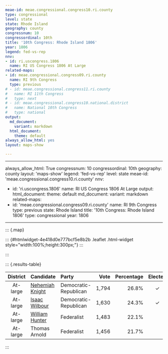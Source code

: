 ```yaml
---
meae-id: meae.congressional.congress10.ri.county
type: congressional
level: state
state: Rhode Island
geography: county
congressnum: 10
congressordinal: 10th
title: '10th Congress: Rhode Island 1806'
year: 1806
legend: fed-vs-rep
nnv:
- id: ri.uscongress.1806
  name: RI US Congress 1806 At Large
related-maps:
- id: meae.congressional.congress09.ri.county
  name: RI 9th Congress
  type: previous
# - id: meae.congressional.congress11.ri.county
#   name: RI 11th Congress
#   type: next
# - id: meae.congressional.congress10.national.district
#   name: National 10th Congress
#   type: national
output:
  md_document:
    variant: markdown
  html_document:
    theme: default
always_allow_html: yes
layout: maps-show

---
```


---
always_allow_html: True
congressnum: 10
congressordinal: 10th
geography: county
layout: 'maps-show'
legend: 'fed-vs-rep'
level: state
meae-id: 'meae.congressional.congress10.ri.county'
nnv:
- id: 'ri.uscongress.1806'
  name: RI US Congress 1806 At Large
output:
  html_document:
    theme: default
  md_document:
    variant: markdown
related-maps:
- id: 'meae.congressional.congress09.ri.county'
  name: RI 9th Congress
  type: previous
state: Rhode Island
title: '10th Congress: Rhode Island 1806'
type: congressional
year: 1806
---

::: {.map}
<!--html_preserve-->
::: {#htmlwidget-4e418d0e777bcf5e8b2b .leaflet .html-widget style="width:100%;height:300px;"}
:::

<script type="application/json" data-for="htmlwidget-4e418d0e777bcf5e8b2b">{"x":{"options":{"minZoom":7,"maxZoom":12,"crs":{"crsClass":"L.Proj.CRS","code":"ESRI:32130","proj4def":"+proj=tmerc +lat_0=41.08333333333334 +lon_0=-71.5 +k=0.99999375 +x_0=100000 +y_0=0 +ellps=GRS80 +datum=NAD83 +units=m +no_defs","projectedBounds":null,"options":{"resolutions":[25251.1682940423,16834.1121960282,11222.7414640188,7481.82764267921,4987.88509511948,3325.25673007965,2216.8378200531,1477.8918800354,985.261253356934,656.840835571289,437.893890380859]}},"zoomControl":false,"dragging":true},"calls":[{"method":"setMaxBounds","args":[40.9010756958927,-72.2863156008267,42.2688078727906,-70.7095373668726]},{"method":"addPolygons","args":[[[[{"lng":[-71.283894427992,-71.2257924062386,-71.2430914112001,-71.242878412104,-71.2634934195456,-71.2366924074627,-71.2642464152153,-71.2854944242626,-71.3011944277053,-71.29083842824,-71.3020954309755,-71.3135874356883,-71.3387084440109,-71.3514934497148,-71.3223534411996,-71.3203924406268,-71.3195164403682,-71.3177964398929,-71.2861944288009,-71.283894427992],"lat":[41.7618098257373,41.7117108176894,41.6982038145317,41.716499818115,41.7291138199633,41.6674108086987,41.6431138031196,41.682110810116,41.6500108033647,41.7237878181035,41.7058108142527,41.7234068173468,41.724822816869,41.7529278219729,41.7725718266829,41.7738988270008,41.7744398271328,41.7761098275102,41.7628098258635,41.7618098257373]}]],[[{"lng":[-71.3740984549461,-71.3628884502012,-71.3730034524704,-71.3899994580159,-71.3830014571873,-71.3955414604386,-71.4168994683801,-71.4023004627586,-71.4515014795395,-71.4407024746485,-71.4550024780346,-71.4404014742815,-71.4088094636986,-71.4417354734866,-71.4797044851308,-71.4842214851964,-71.7893565848474,-71.7878725867038,-71.7876505868524,-71.7896785919314,-71.4544614824188,-71.4410024793788,-71.3898754629282,-71.3907114621973,-71.3753974571168,-71.393299462386,-71.3556264491734,-71.3740984549461],"lat":[41.7121098133208,41.6922038097676,41.672583805627,41.6720098050034,41.6994108105713,41.6832968070437,41.7007098098039,41.6852098072141,41.6971118080564,41.6720098034755,41.6477097982907,41.6670098025068,41.6628978026547,41.6440287979708,41.6290057938847,41.6026157885811,41.5969187781823,41.6399217866381,41.6439817874385,41.7247428031445,41.7325598148909,41.7581098202847,41.764304823037,41.7456108193634,41.7446168196308,41.7333098168838,41.7175208149338,41.7121098133208]}]],[[{"lng":[-71.5550064878597,-71.5657524896612,-71.5465374818019,-71.6089815020221,-71.5919724989519,-71.5723074916224,-71.5745054934563,-71.5883394977522,-71.5773914960016,-71.56863649277,-71.5550064878597],"lat":[41.2168307105265,41.1843817037849,41.15421969839,41.1510756958927,41.198211705733,41.1809747029138,41.2021717070414,41.1979607057927,41.2325617129634,41.2255197118347,41.2168307105265]}],[{"lng":[-71.326204427306,-71.3278994276061,-71.327627428056,-71.326204427306],"lat":[41.4878497708093,41.4830167698087,41.4932167718215,41.4878497708093]}],[{"lng":[-71.3611414407625,-71.3547524362349,-71.3753834426902,-71.3856674468041,-71.3820514445222,-71.3998434493518,-71.3723354469885,-71.3611414407625],"lat":[41.5257917772173,41.4798317683799,41.4741097666377,41.4881787690948,41.4674567651301,41.4486197608929,41.5739297863268,41.5257917772173]}],[{"lng":[-71.2808454209347,-71.2722504175146,-71.2855364218763,-71.2808454209347],"lat":[41.648250803629,41.6369598016752,41.6370088012875,41.648250803629]}],[{"lng":[-71.2278423972096,-71.2473924016415,-71.2392913982136,-71.286269414309,-71.3078944193905,-71.3563034351624,-71.3614614376581,-71.3381504308752,-71.3366954297584,-71.3164064235518,-71.3256404279547,-71.3256864279557,-71.3296994298347,-71.3291904296482,-71.3308474304387,-71.3118924244222,-71.2722784168233,-71.2206384015337,-71.2178044000218,-71.2180313991131,-71.240801406223,-71.2278423972096],"lat":[41.5284497817184,41.4909117737607,41.4762137711118,41.4895217723296,41.4515117642101,41.4499257624528,41.4651837652994,41.4813267691701,41.4692117668317,41.4775477690767,41.5036177739244,41.5033497738704,41.5140137758453,41.5136397757872,41.5183187766565,41.5220147779488,41.6237637990896,41.6549778067442,41.6439998046791,41.6254348010357,41.6186107990199,41.5284497817184]}],[{"lng":[-71.3574114467167,-71.3605094471683,-71.3670714498806,-71.3574114467167],"lat":[41.6606438037597,41.6500688015973,41.6605448034501,41.6606438037597]}],[{"lng":[-71.304201427047,-71.326029432068,-71.3370554363821,-71.3255804343962,-71.3528854441078,-71.3485584440732,-71.3373184399472,-71.3433044409924,-71.304201427047],"lat":[41.6190867972189,41.5788437886781,41.5919937909261,41.6254117978177,41.6395837997738,41.6655318049818,41.657322803713,41.640097800162,41.6190867972189]}],[{"lng":[-71.1316183690947,-71.1205713604107,-71.195829382825,-71.1902133825419,-71.221298396794,-71.2104313930951,-71.2152543961295,-71.2016893920811,-71.2155593983189,-71.1956913944119,-71.2243274056631,-71.1095373668726,-71.1316183690947],"lat":[41.5939267974273,41.4974577788092,41.4543777681065,41.4840857741172,41.5612667883559,41.5587097881774,41.5862357934344,41.5938427953299,41.6257558011724,41.6751108114285,41.7099368173864,41.6892978167667,41.5939267974273]}]],[[{"lng":[-71.384275464202,-71.3878954651077,-71.388866465445,-71.3949994671055,-71.3841574625867,-71.38009646106,-71.3808294611999,-71.3898754629282,-71.4410024793788,-71.4544614824188,-71.7896785919314,-71.7992436107159,-71.5287105221759,-71.4980065121985,-71.3814024739259,-71.3813014720518,-71.3814004673938,-71.3817004672,-71.3842874669231,-71.3688294600194,-71.384275464202],"lat":[41.8220848344717,41.816831833339,41.8171718333759,41.8106098319121,41.7928398287752,41.7892548281986,41.7873848278119,41.764304823037,41.7581098202847,41.7325598148909,41.7247428031445,42.0080748579099,42.0150068675718,42.0172068689351,42.0188078727906,41.9850078662386,41.8986088494538,41.8932088483946,41.8723808442646,41.8386138381578,41.8220848344717]}]],[[{"lng":[-71.8599175929643,-71.8286135839101,-71.8421995920279,-71.7975845777729,-71.793255581165,-71.7893565848474,-71.4842214851964,-71.4797044851308,-71.4417354734866,-71.4077064627437,-71.4022254595549,-71.4200004651324,-71.4021024589441,-71.4165004631031,-71.4041004589201,-71.4078004592529,-71.438878468963,-71.4490564732681,-71.457947475509,-71.4448464706816,-71.4576024743109,-71.438498468514,-71.4144424584377,-71.4178644566671,-71.4558614668623,-71.4527344645859,-71.4804484710845,-71.5553834962629,-71.8863156008267,-71.8599175929643],"lat":[41.3204477217383,41.3422087269809,41.410480739998,41.4165677425585,41.5055627601654,41.5969187781823,41.6026157885811,41.6290057938847,41.6440287979708,41.6518238005214,41.6258097955946,41.6211097941392,41.6151297935066,41.6046097910128,41.6024097909549,41.5859097876103,41.5769757849241,41.5951107881715,41.5825197854365,41.572529783873,41.5622097814654,41.5708987837442,41.5297357763928,41.4752997655984,41.4329537561309,41.409309751572,41.3607577411772,41.3733487414036,41.3063617181556,41.3204477217383]}]]],null,null,{"lineCap":null,"lineJoin":null,"clickable":true,"pointerEvents":null,"className":"","stroke":true,"color":"#bbb","weight":2,"opacity":1,"fill":true,"fillColor":["#756BB1","#74C476","#74C476","#9E9AC8","#9E9AC8"],"fillOpacity":1,"dashArray":"5, 5","smoothFactor":1,"noClip":false},["<b>Bristol County<\/b><br/>\nFederalists: 36.6% (155 votes)<br/>\nDemocratic-Republicans: 63.4% (268 votes)<br/>","<b>Kent County<\/b><br/>\nFederalists: 57.2% (461 votes)<br/>\nDemocratic-Republicans: 42.8% (345 votes)<br/>","<b>Newport County<\/b><br/>\nFederalists: 49.3% (646 votes)<br/>\nDemocratic-Republicans: 48.9% (641 votes)<br/>\nDissenting Republicans: 1.8% (23 votes)<br/>","<b>Providence County<\/b><br/>\nFederalists: 47.2% (1,205 votes)<br/>\nDemocratic-Republicans: 52.4% (1,339 votes)<br/>\nDissenting Republicans: 0.4% (9 votes)<br/>","<b>Washington County<\/b><br/>\nFederalists: 27.1% (267 votes)<br/>\nDemocratic-Republicans: 49.2% (485 votes)<br/>\nDissenting Republicans: 23.7% (234 votes)<br/>"],null,["Bristol County","Kent County","Newport County","Providence County","Washington County"],{"clickable":false,"noHide":false,"direction":"auto","opacity":1,"offset":[12,-15],"textsize":"10px","textOnly":false,"style":null,"zoomAnimation":true,"className":""},null]},{"method":"addPolygons","args":[[[[{"lng":[-71.5687669993593,-71.5617900201546,-71.5550060045697,-71.5540670162251,-71.55745900695,-71.5624539958614,-71.5652689925231,-71.5657519791704,-71.5645109759237,-71.5609689985906,-71.5545230051451,-71.5502260165089,-71.5452640264569,-71.5437809826503,-71.5470510023172,-71.5505299951742,-71.5589420298561,-71.5667159563553,-71.5694390163538,-71.5786359887777,-71.5819340068835,-71.5925810064438,-71.59999302073,-71.6089810035352,-71.6126449795869,-71.6131330404683,-71.6113199938612,-71.6109910111567,-71.6080600046234,-71.6053729760359,-71.5994120368393,-71.5930579780727,-71.5921539903514,-71.5822860327731,-71.5802279768601,-71.5773240034742,-71.5765090032561,-71.577358984134,-71.5687669993593],"lat":[41.2256020256624,41.2248700447076,41.2168220329058,41.2129570169362,41.2045419833684,41.1988249918407,41.1916219896504,41.184372986249,41.1807370026296,41.1761860043574,41.1730080218347,41.1667870120047,41.1657350114252,41.1618700203933,41.1536839860556,41.1516720156806,41.151078000484,41.1486990192454,41.1494540169318,41.1477829909606,41.1484689843967,41.146271006856,41.1469319981038,41.1510669790337,41.1552049854342,41.1602810028445,41.1630949971404,41.1679200099329,41.1738659835502,41.1824199761056,41.1847770136799,41.1905189886789,41.1979269710712,41.2024130142204,41.2048370042182,41.2135950042032,41.2222849832252,41.2292819934125,41.2256020256624]}],[{"lng":[-71.8951139790022,-71.8944139507251,-71.8929139917322,-71.8905140139261,-71.8951139790022],"lat":[41.3288989871218,41.3306989899286,41.330098993499,41.3291989852555,41.3288989871218]}],[{"lng":[-71.3474969926019,-71.3445960147936,-71.3312960130461,-71.3203959942383,-71.3209949806605,-71.3205950269446,-71.3123950066473,-71.3027939906027,-71.300193971137,-71.2950939761149,-71.2909939587666,-71.2881939896603,-71.2890940094611,-71.2924939999039,-71.2933939969896,-71.2967940174277,-71.2993940106506,-71.298494011217,-71.3020940549786,-71.3048939948962,-71.3078949981592,-71.3057939964017,-71.3055940175079,-71.3135950060072,-71.3196950091909,-71.3386959819871,-71.341295985686,-71.3418960401987,-71.3461959904896,-71.3478777308982,-71.3526970154425,-71.3509970065197,-71.3514970212896,-71.3474969926019],"lat":[41.7556010056034,41.7575009992585,41.7665010033825,41.7739009795617,41.7588010353044,41.7523009891933,41.7433010126656,41.7406009974663,41.7409010047811,41.7324009690357,41.7317009889361,41.7280009960841,41.7241010263213,41.7219010125103,41.7156009946333,41.7182009937056,41.7171009998348,41.7097009822864,41.7058009835019,41.7074009729584,41.7129009968356,41.715100989194,41.7188010079774,41.7234010122072,41.7247009837181,41.7248009876392,41.7305009958417,41.7357009912236,41.7384009991236,41.7423276691169,41.7456010041945,41.750701009289,41.7530010025151,41.7556010056034]}],[{"lng":[-71.8296224136589,-71.831113031632,-71.835712970216,-71.8380130034355,-71.8375150098538,-71.8317129850394,-71.8324990120637,-71.8310429610235,-71.8336184644816,-71.8330189641127,-71.8352659643761,-71.838263974989,-71.8422529786751,-71.8412219699336,-71.8433510439782,-71.8421990007722,-71.8392849563637,-71.8338779918255,-71.8248279846346,-71.8201209995063,-71.8121939741996,-71.8070609809681,-71.7976830019315,-71.7961130129525,-71.7934140264097,-71.7912550009613,-71.7881429599381,-71.78787193039,-71.786993950278,-71.7881759534159,-71.7889970215153,-71.7897679714089,-71.7905509975263,-71.7910619787789,-71.7927669760931,-71.7946799777588,-71.7958640040269,-71.7978829950302,-71.7983029821606,-71.7992419813454,-71.7902179830145,-71.7660100255139,-71.7409529788145,-71.7109680383104,-71.6821114998009,-71.6809829987755,-71.6233209993372,-71.5946119821247,-71.5907809877184,-71.5769080366266,-71.5531130173348,-71.5428069932979,-71.5408880001879,-71.5188059945715,-71.5169059772469,-71.5143059585159,-71.510405988925,-71.5020050061057,-71.4995050106702,-71.4980049807556,-71.4891049859753,-71.4468030328043,-71.3927019950188,-71.3814010019454,-71.3815009855058,-71.3815009670554,-71.3813010186678,-71.3814999798286,-71.3816999940354,-71.3814999925414,-71.3814999775649,-71.3822999907334,-71.3804999916227,-71.3808000026647,-71.3835000035685,-71.3842999868446,-71.3802989882897,-71.3790989793447,-71.3803990003124,-71.3788989886121,-71.3790989744384,-71.3767989874055,-71.3789990091968,-71.3775990450901,-71.3794990069777,-71.3771990203686,-71.3803739828148,-71.3870989978354,-71.388398986575,-71.3878989773894,-71.395200002982,-71.3991999729753,-71.4021999915501,-71.3960990061806,-71.3925989967939,-71.3800990032422,-71.3803990082727,-71.3846989894968,-71.3903989951672,-71.3913990152698,-71.3900990215262,-71.3875989962222,-71.3884990278098,-71.3853989879038,-71.3844989903387,-71.3855990008491,-71.3848980161717,-71.3815979721989,-71.3827005386602,-71.3753979884871,-71.3806980294057,-71.3883990101184,-71.3850980323929,-71.3803980180075,-71.3773979928739,-71.3691980045233,-71.3644970023573,-71.3556970128371,-71.364496978511,-71.3661944485912,-71.3639969917398,-71.3657970073468,-71.3628970078381,-71.3641969921543,-71.3691979995198,-71.3725980162666,-71.3729980117958,-71.3780979905598,-71.3823980090795,-71.3863979935747,-71.3899990158528,-71.3902989898205,-71.3884990532426,-71.3897989935409,-71.3873781498801,-71.391174501227,-71.3911989841054,-71.3940990148482,-71.3928990222482,-71.3955014421184,-71.4010990201478,-71.4047990284175,-71.4080989812739,-71.4063990127565,-71.4171999966922,-71.4241000056263,-71.4420010203717,-71.4411009739671,-71.4450010360761,-71.4465010156044,-71.4511020066405,-71.4516020271397,-71.4463009993314,-71.4497019502472,-71.4468009783208,-71.4440009803963,-71.4463009696935,-71.4441010193728,-71.4505009771728,-71.4490009850863,-71.4425009926454,-71.4407010014923,-71.4404010137053,-71.435101004271,-71.4298009974416,-71.4256999908174,-71.4173999865743,-71.4087990069609,-71.4106000250206,-71.4092989805531,-71.4242999706309,-71.4227330130658,-71.4158509803124,-71.4073820050838,-71.4082210202086,-71.407931002176,-71.4061759781439,-71.4025600108537,-71.4071069986313,-71.4058989932968,-71.4106990416853,-71.4131000002654,-71.4165000005257,-71.4146000053004,-71.4040989861021,-71.4039789905224,-71.4117989944051,-71.4223360239552,-71.4320409728098,-71.4377284619244,-71.4402962540542,-71.4469960192974,-71.4460489918442,-71.4422809852233,-71.4402819993679,-71.4432110174363,-71.4415939630041,-71.4371230201506,-71.4353830266667,-71.4299960172741,-71.4275000111355,-71.4298589985385,-71.4257596903064,-71.4231450136842,-71.4178499879905,-71.4179879992486,-71.4144469909836,-71.4159119932618,-71.4138209653147,-71.4171329685078,-71.4212989917457,-71.4199700062412,-71.4199989991824,-71.4177120099014,-71.4183219920771,-71.4265010056512,-71.4301999853891,-71.4308340026629,-71.4295679880748,-71.4268369636476,-71.4258750429302,-71.430331016629,-71.4323600036096,-71.4356710035399,-71.4478030098362,-71.4538759918039,-71.4551580051439,-71.4550510021902,-71.4526700000584,-71.4527309743576,-71.4620090001588,-71.4630929911849,-71.4687229984871,-71.4749179827261,-71.4758950173877,-71.4837380080067,-71.4828979911988,-71.4801819936539,-71.4822000035516,-71.4883460480962,-71.4900400067126,-71.4954260129509,-71.499501013655,-71.5052540096684,-71.5159349769122,-71.5221610018063,-71.5291350074045,-71.5409019844054,-71.5449430053331,-71.5553809919188,-71.5670030032857,-71.5819470221999,-71.5978930360024,-71.6165700079868,-71.6294070139348,-71.6369669577443,-71.6519300437488,-71.6880699918069,-71.6981429973026,-71.7056650038596,-71.7146730144718,-71.720740024033,-71.731326983787,-71.7474919675198,-71.7517740009962,-71.7635388897505,-71.7737019954258,-71.7937220192924,-71.8165000171814,-71.8337549980698,-71.8465190107819,-71.8550979875622,-71.8604669873413,-71.85807799128,-71.8553200064846,-71.8520129936796,-71.8497709992998,-71.8443740330492,-71.8474080238571,-71.846256985144,-71.8351879867863,-71.8292729880964,-71.8255440199535,-71.8296224136589],"lat":[41.3460396215353,41.351698996772,41.3535989938605,41.3587989772994,41.3656960060822,41.3703990087158,41.3765209807914,41.3783739790423,41.3826750234345,41.3868099892997,41.3897589847595,41.3904824866389,41.3957479995804,41.3993149954971,41.4067909979874,41.4104720035292,41.4122330117983,41.4116860156426,41.4153909913271,41.4192329979888,41.4190500122713,41.416535012127,41.4167090134544,41.4542990008477,41.5000989910544,41.5531260012012,41.6247559709574,41.6399130214784,41.6559920108398,41.6860500081616,41.7007670127266,41.7315559800656,41.750098973527,41.7702730050544,41.8070010092714,41.8544090056302,41.8776890145275,41.9310109965017,41.9609720031484,42.0080650303204,42.0087369884149,42.0097449841397,42.0101770149584,42.0109609599487,42.0114729908803,42.011473008666,42.0129489869255,42.013618013568,42.0137289897927,42.0140979805166,42.0144979932886,42.0146979814095,42.0147379896343,42.0154980062569,42.0155979948496,42.0158980045685,42.0162979706108,42.0169980101431,42.0171980211406,42.0171979915287,42.0172979930308,42.0178979937286,42.0187980041216,42.0187980104532,42.000097974776,41.9997980090276,41.9849979848984,41.9525989929832,41.9294989907234,41.910498998692,41.8964990111851,41.8888990065949,41.8857989961795,41.8778989847071,41.8764989949301,41.8723990100087,41.867199002633,41.8624999358366,41.8604999896056,41.857200005054,41.8503999883529,41.8488999854697,41.8462000344953,41.8414999693551,41.8385999900768,41.8338999602557,41.8267620225522,41.8234000002859,41.8211000078,41.816800015753,41.8173999937619,41.8143999943021,41.8102000045416,41.799500017819,41.8005999976285,41.7892000084129,41.7854999857423,41.7851000096615,41.7828000224327,41.7808999542922,41.7761000117962,41.773300018267,41.7691999835366,41.7676999944195,41.7632000073954,41.7601000390246,41.7551000163106,41.7523999264319,41.7467992101792,41.7446009972711,41.7383009801445,41.7365009859709,41.7304010016805,41.7271010012961,41.7225010013092,41.718000993045,41.7173010199669,41.7174010086895,41.7130009729324,41.7113949034035,41.7027009991559,41.6953009986226,41.6922010055325,41.6886009803878,41.6862009877452,41.6807010507465,41.6726010311289,41.6664009928685,41.6675010137883,41.6710010392208,41.6720010069949,41.6828010532942,41.6832010087848,41.6903009972256,41.6973019399608,41.6962040493958,41.6927010216384,41.6898009786656,41.6852010276074,41.6832992708473,41.6847009900896,41.688001004842,41.6869009544603,41.6838010321638,41.6840009967974,41.6858010243817,41.6867000127971,41.6902000169566,41.692699927384,41.6954000239728,41.6960999850054,41.6932000191813,41.6900999965938,41.6854999966651,41.6777000510586,41.6738000144691,41.6700999965181,41.6608010462571,41.6534009981447,41.6520010085612,41.6561009947483,41.6609010131056,41.6670009917167,41.6663009789038,41.6677010303407,41.6710010222846,41.6652009982162,41.6629010136414,41.66000100262,41.6571010190066,41.6555010131274,41.6534519993962,41.6540319969673,41.6491109981534,41.6444340162833,41.638245972746,41.6321889855009,41.6269400309864,41.6225299865027,41.6178010043847,41.6104009862385,41.6109009994986,41.6046009811848,41.6024009981054,41.6024009854926,41.5900359896019,41.586501020495,41.5856420029663,41.5824219707919,41.5769015029643,41.5845002053625,41.5814759888243,41.5726260287007,41.5727020214244,41.5707260427285,41.5675600050143,41.5636309543136,41.5625480126391,41.5578479925848,41.5584049963059,41.5569010157946,41.5502340055776,41.5464223461494,41.538759019714,41.5359520049648,41.5325490276778,41.5297489807907,41.526704982106,41.5130480170312,41.5094850114268,41.4998490026398,41.4903810016299,41.4845009841376,41.4791049991856,41.4726210159154,41.4724059787078,41.4711010124209,41.4654339978636,41.4613520085517,41.4591090150946,41.4558060223776,41.452762003477,41.4449869875337,41.4429730238275,41.4391280172901,41.4350839974779,41.4310860227864,41.4225109884129,41.4175210142225,41.4093049819509,41.4014690062069,41.3960519918722,41.3940309957705,41.3861039955069,41.3830820174551,41.3708069831281,41.366099008082,41.361201006621,41.3602019754302,41.3620330284412,41.3647639921539,41.3683040053794,41.3724020083568,41.374269988097,41.3752239748145,41.3766049974592,41.3764830183967,41.3727010081281,41.3737959989556,41.3733159868792,41.3709009806305,41.3685629748773,41.3642140073489,41.3623139956573,41.3595959874859,41.3561919777543,41.3529270098712,41.3428230023201,41.3391629699295,41.333697002975,41.3310199915241,41.3315670091991,41.3312879956242,41.327645025726,41.3254299884574,41.3286158367751,41.3279770011012,41.323934032055,41.3197949905027,41.3156310321781,41.3108719969654,41.3070509704132,41.3101810235164,41.3175209604161,41.3200829928117,41.3188269980201,41.3221890240859,41.324431008445,41.3261680004362,41.3288659781193,41.3358430188871,41.3364160134734,41.3425900187012,41.3460396215353]}],[{"lng":[-71.3970510198181,-71.3957240171164,-71.4001489575992,-71.4040860140592,-71.403659012874,-71.4003319962307,-71.3970510198181],"lat":[41.5063039983121,41.5030990076606,41.4999709981965,41.4998799682425,41.5045790249721,41.5068300197465,41.5063039983121]}],[{"lng":[-71.3248920149537,-71.3241600037222,-71.3255480086073,-71.3307220000717,-71.3292729822436,-71.3248920149537],"lat":[41.5137779897804,41.5107109934345,41.5064989841549,41.5077350062458,41.514273001127,41.5137779897804]}],[{"lng":[-71.3706990021615,-71.3634340238659,-71.3626870091704,-71.3598329798054,-71.3595740268436,-71.3610080326072,-71.3648840208513,-71.360947017227,-71.3627779690447,-71.3661350159038,-71.364243009484,-71.3596970138582,-71.3576820115292,-71.3595280169718,-71.3661500433549,-71.366700006417,-71.3604440235398,-71.3552089786781,-71.3590090030682,-71.3654940000275,-71.3717500080855,-71.3753819770079,-71.379441981822,-71.3814710009254,-71.3850419942428,-71.3854080199427,-71.3842480075715,-71.381653027023,-71.3820500029823,-71.3846970486866,-71.3901689838353,-71.3892980025107,-71.3911149951254,-71.3998204993117,-71.4006969498315,-71.4005600015589,-71.3960890046142,-71.3950359480565,-71.3976000049262,-71.3970959977237,-71.4000420130702,-71.3998440231065,-71.397126998879,-71.3925800104768,-71.3892069939399,-71.3868269980561,-71.3821980066296,-71.3808979900985,-71.3843549860624,-71.3849959937623,-71.3820969842793,-71.3781600002577,-71.3908549893862,-71.3920299911124,-71.3919389890138,-71.3884449951574,-71.3856669859674,-71.3865369756331,-71.3859419925716,-71.383942976429,-71.3815479987104,-71.3790299821578,-71.3758869844924,-71.3706990021615],"lat":[41.5738540048546,41.5706650068128,41.5651640002507,41.5554220059198,41.5515230289302,41.5462050219593,41.5406970105283,41.5267810095444,41.5200819878076,41.5132619772784,41.5109819861837,41.5111019963692,41.5083039737783,41.5035280047998,41.4987819982773,41.4949600017859,41.4832560063084,41.4810060181936,41.4768249946719,41.4767410027028,41.4778169727677,41.4741009950634,41.486110011668,41.4885889711015,41.4884599882758,41.4851709807495,41.4770610088257,41.470454003818,41.4674479968825,41.464102000716,41.464969016819,41.4609020323882,41.4542949667702,41.448606499193,41.4545550031987,41.460940010163,41.4647930116549,41.4686149801755,41.4739560366031,41.4825700224043,41.4885350048443,41.4920829999615,41.4932189848429,41.4919449713451,41.4929370103164,41.4896040150486,41.4892019930225,41.4916019973085,41.4942580058285,41.4974840086152,41.5027180459971,41.5057240069903,41.5146499986221,41.5175949942489,41.5254079726537,41.5355549923949,41.5389729855904,41.5422759979322,41.5533390009096,41.5587410038996,41.559664012667,41.5675599717799,41.5714209790401,41.5738540048546]}],[{"lng":[-71.2212510351326,-71.2179240195978,-71.2183359909575,-71.2164439825342,-71.2186869921978,-71.2185039638102,-71.2207469943693,-71.2338390031744,-71.2403249804428,-71.2411340243188,-71.2434229831982,-71.2430109911679,-71.2365710214068,-71.2362200196416,-71.2383869695879,-71.2371959974062,-71.2340830081929,-71.2356699945024,-71.235365004487,-71.2367080115032,-71.2353039760309,-71.2278420076127,-71.230420996923,-71.2355910019525,-71.23809200152,-71.2403920030843,-71.2463919919667,-71.2473920213577,-71.2432919857122,-71.2367910102423,-71.2392910322425,-71.248191987106,-71.2459920001412,-71.2526920154624,-71.2647930347149,-71.2671929966434,-71.2689930139569,-71.2745929745229,-71.2827930116706,-71.2853930230953,-71.2916940051374,-71.2970940213525,-71.2966940083587,-71.2978940571118,-71.2964940141591,-71.3011939680696,-71.3039940111234,-71.3032939977028,-71.3043940084054,-71.3113939684999,-71.3116940110628,-71.3151940040011,-71.3182940462781,-71.320594018687,-71.3240949792167,-71.331495003416,-71.3361950388086,-71.3400949839521,-71.3477359825719,-71.3527960062316,-71.3570959903486,-71.3587960152242,-71.3628959919056,-71.3574129634034,-71.3531830080864,-71.3483829869632,-71.3390910072857,-71.3354669865626,-71.3351950076063,-71.3374949981401,-71.3366950074784,-71.3233950240414,-71.3163950244193,-71.3161950153088,-71.3174949738269,-71.322595011309,-71.3215949820202,-71.3233950061716,-71.3223999915307,-71.3235899692597,-71.3279710338652,-71.3243029420617,-71.3132560169561,-71.3118360082696,-71.3138140024894,-71.3131580129682,-71.3075739623199,-71.3105950084238,-71.3062969839121,-71.3023090107289,-71.2980360139077,-71.2945109837516,-71.2884380028974,-71.2846079777444,-71.2875990049386,-71.2805940035445,-71.2770690141532,-71.272399989154,-71.2725220107233,-71.2751620112622,-71.2719879874246,-71.2654339816121,-71.2613819892353,-71.2593680241019,-71.2501370255648,-71.2415759745923,-71.2366160112249,-71.2326800121924,-71.2321145043781,-71.2282539818146,-71.2244089746416,-71.2212510351326],"lat":[41.6496110194066,41.6470020128575,41.6445680249608,41.6382969951675,41.636694961473,41.6275699820755,41.6237859711299,41.6217790040848,41.6196809983485,41.6068559842543,41.5954269938278,41.5857760263332,41.5763839758088,41.5684499650126,41.559996016582,41.5546630591005,41.5527099796978,41.5466909978657,41.5420290498356,41.536284018352,41.5330190022724,41.5279070033454,41.519277988723,41.510102024082,41.5070020130374,41.500701997716,41.4939019996435,41.4909020000397,41.4859019969645,41.4864020031868,41.476203019658,41.4718029855095,41.4813019889272,41.4859020111945,41.488902023749,41.4876020008363,41.4834019813547,41.479202017654,41.4883019919591,41.4889019997835,41.4874020250233,41.4851020020503,41.4784020174993,41.472101988231,41.4687019944001,41.4670019927693,41.4628020020583,41.4605019855856,41.454501976653,41.4508019738163,41.4555019916759,41.4565020144967,41.4547020056987,41.4582019762972,41.4596019835892,41.4524020134533,41.4506020004216,41.4526020250834,41.4525669932043,41.4493019475786,41.4516019682618,41.4596020123656,41.4625019537331,41.465405035347,41.4693899983068,41.4704900062706,41.4785949899651,41.4794924831023,41.4757020245528,41.473102029367,41.4692019920378,41.476501993987,41.4775020018581,41.4816020198106,41.4894019852892,41.4888020013538,41.4929019932393,41.5056019973619,41.5145139818565,41.5169020211904,41.5188099809554,41.522775990253,41.5205559931943,41.5222490056445,41.5313860029059,41.5363530435188,41.5411519906286,41.5467820273499,41.5533440052228,41.5617280071186,41.5653449971554,41.5714099990037,41.5731879883867,41.5791309911962,41.5862340039916,41.5935890197444,41.6016609986254,41.61054900457,41.6150120128905,41.6195590202094,41.6241140015706,41.6251229748664,41.6285310021431,41.6332389586095,41.639212006319,41.6383270150339,41.6386709895757,41.641294997419,41.6437249971374,41.6449649916779,41.6494740172002,41.6496110194066]}],[{"lng":[-71.3580970021455,-71.3554580119267,-71.3540999963715,-71.3562660348341,-71.3605079785965,-71.3625839710343,-71.3670089616231,-71.3580970021455],"lat":[41.6608099949781,41.6602379826875,41.6564229988812,41.6525860230224,41.6500599825181,41.6512120024637,41.6607190082202,41.6608099949781]}],[{"lng":[-71.1268259995678,-71.1228119963917,-71.1211899691193,-71.1205540536578,-71.1256053065355,-71.1347686307057,-71.1410930082143,-71.1394534842257,-71.1503860353799,-71.1529649864182,-71.1603960003977,-71.1628680036925,-71.169887972087,-71.170832993444,-71.1739919903634,-71.1846429931426,-71.1884579801836,-71.1948360436131,-71.1963009914227,-71.1928370157145,-71.1923180038642,-71.1899679996582,-71.1916169630982,-71.1902129664177,-71.1994140111853,-71.1998260553972,-71.2062200082556,-71.2048770294832,-71.2033510084046,-71.2015349833638,-71.2052429968253,-71.2046479947067,-71.2085240329454,-71.2051820051592,-71.2072420057666,-71.2161079908079,-71.2151169871251,-71.2157119877209,-71.2103560339302,-71.2107530402808,-71.2086320007003,-71.2091660357821,-71.2084640075973,-71.2134840161178,-71.2152539918765,-71.2101730061798,-71.2096540021776,-71.2063570025244,-71.2037629953275,-71.2103099790133,-71.2127209849796,-71.2122020101022,-71.209958956887,-71.2136819760341,-71.211256016647,-71.2119120036454,-71.2100199766229,-71.2071960164624,-71.2056699829871,-71.1979949979897,-71.1941879799597,-71.1910710312448,-71.1807899784872,-71.1753899898829,-71.1720899992576,-71.1658889892646,-71.163188994515,-71.1537890283281,-71.1455890078902,-71.1384890125313,-71.1333879973376,-71.1316879963928,-71.1244879980691,-71.1073809715702,-71.1311105160555,-71.1268259995678],"lat":[41.5555039878446,41.5251920085506,41.5057769944975,41.4972300269029,41.4971363885131,41.4949172865465,41.4899370159412,41.483593504957,41.4762339973478,41.4767609975097,41.4752649809712,41.4719159967581,41.4696270003509,41.4604950082642,41.4613419841796,41.4606250030102,41.4587400435034,41.4573290007617,41.4637139913562,41.4640649889848,41.4747390214879,41.4788970106462,41.4820329629866,41.4840769950409,41.4917830227175,41.496147016254,41.4991760178075,41.5062019839462,41.508245976867,41.5161730080706,41.5195909859765,41.5229399682802,41.5292120036442,41.5411820029507,41.5438979997817,41.5471560054135,41.554137033406,41.5581270395429,41.558898007135,41.5644060095834,41.571401974261,41.5774219932596,41.58136599761,41.5832360021076,41.5862259830307,41.5912919762496,41.5947329852899,41.5944580097132,41.5968239954902,41.6040790018836,41.611418986819,41.6187119995625,41.6187660235276,41.6266390013805,41.6316669869048,41.6344900065578,41.6460790150869,41.6503280130165,41.6582779968998,41.668882986526,41.6818279843375,41.6840160032437,41.6943019736393,41.6988020033081,41.7001019852253,41.7047020035297,41.7038019994414,41.7016019992384,41.7001020050766,41.6988020116222,41.6977020261569,41.6974020065536,41.6960789977458,41.6932322690915,41.5906624411878,41.5555039878446]}],[{"lng":[-71.3387329887824,-71.3359709981782,-71.3421970258537,-71.3433260001328,-71.333545015382,-71.3289059886217,-71.3215510167137,-71.3169429832503,-71.3142110241324,-71.30796999801,-71.3046729856228,-71.3026749879605,-71.3106250209323,-71.3164539693334,-71.322451013718,-71.325579016328,-71.3320500198125,-71.3358799827453,-71.336870970162,-71.3342470056948,-71.3341709748193,-71.3298069783204,-71.3293950166582,-71.3267539670744,-71.3253349949034,-71.3326449903292,-71.3443180144548,-71.3474460155008,-71.3512619944474,-71.3530320186322,-71.3519329850036,-71.3479199975244,-71.3429139874276,-71.3502089676404,-71.3511549786773,-71.3472169879112,-71.3376039940582,-71.3387329887824],"lat":[41.6554619911291,41.6476719826776,41.6446279996196,41.6400740073128,41.6343209989844,41.6325890033518,41.6313529579711,41.6314370119397,41.6285910004351,41.6260049961792,41.6197109857222,41.6060540014307,41.5946250005303,41.5840130091324,41.5815100016725,41.5789620076799,41.5816019867172,41.5861109951688,41.5956090087718,41.6020789771838,41.6057029877888,41.6084650170583,41.6131110076875,41.6171780224677,41.6241279942442,41.6297429777082,41.6326350046155,41.6313989960593,41.6342219593272,41.6406839919102,41.6494880023792,41.6531199946045,41.6540430131067,41.6571399799843,41.6599330062774,41.6640829900243,41.6579800193421,41.6554619911291]}],[{"lng":[-71.2794499928011,-71.2773899846688,-71.2751469753896,-71.2858140252599,-71.2860419662537,-71.2794499928011],"lat":[41.6479779902532,41.6461239859179,41.6381430219475,41.6375790220622,41.6424009815813,41.6479779902532]}],[{"lng":[-71.298247006075,-71.2975940041414,-71.2613919670392,-71.2555919859872,-71.2264909937571,-71.2252910086952,-71.2274910008166,-71.2312910190398,-71.2336909830586,-71.2410909915854,-71.242791012683,-71.2406910047187,-71.2431910056171,-71.2475920135677,-71.2509919665388,-71.2547920184627,-71.2579920330372,-71.2618870995848,-71.2621919579816,-71.2588920257157,-71.260091991521,-71.2511920013875,-71.2475920281165,-71.2446920152981,-71.2459919571903,-71.2424910128892,-71.2350909915767,-71.2353909846113,-71.2383910090833,-71.2432920149302,-71.2514920158148,-71.253591979728,-71.2539920051644,-71.2589919588871,-71.2614920302188,-71.266992984819,-71.2697929847194,-71.2679929865438,-71.2683930249018,-71.2722929904934,-71.2778929978587,-71.2803930010362,-71.2795929896997,-71.2854930033008,-71.288894013193,-71.2877940221255,-71.2907939880955,-71.2964939886024,-71.2992939993892,-71.3035940206895,-71.306294028364,-71.3027940125223,-71.2990940136775,-71.2937940034242,-71.2920940092735,-71.2908939776075,-71.2915939944324,-71.2908939934028,-71.2856929754483,-71.2851929972672,-71.2874926022662,-71.29219397657,-71.2949940088096,-71.2990939866947,-71.3041939801563,-71.3069949978329,-71.3146949706459,-71.3179950097393,-71.3171949993271,-71.3111950194034,-71.3055949885165,-71.3017939693637,-71.3032949706396,-71.3069950029992,-71.3132949827265,-71.3177950062398,-71.3169950031985,-71.3194949879016,-71.3164970091444,-71.298247006075],"lat":[41.7677730254462,41.767501011612,41.75230098543,41.745401025139,41.7126009622434,41.7101010014228,41.7057009969975,41.7041009848325,41.7010010055041,41.6977010055734,41.7036010220037,41.7075009975126,41.7153010012672,41.7163009986533,41.7186009762095,41.7175010062727,41.7241010123176,41.723202334938,41.7206010046658,41.7185009794544,41.7158009895793,41.706501013146,41.7008009903574,41.7007010460569,41.6963010283125,41.6890010011349,41.6772020233909,41.6722019922053,41.6658019661991,41.6680019956643,41.6642019985077,41.65970198136,41.6538019927553,41.6432019957607,41.6423019927469,41.6449019878535,41.6519010141477,41.6563010356163,41.6594009771911,41.6612009794764,41.6671009780932,41.6721009824305,41.6788010041278,41.6821010112715,41.6801010220492,41.6707009823706,41.6621010048963,41.6610010694578,41.6491010089262,41.6544010091781,41.6726010059563,41.681900979119,41.6815010002696,41.6867009970926,41.6983009925347,41.7027010152614,41.7101010169152,41.7126009795364,41.7149009870163,41.7227010041099,41.733194049783,41.7331010232094,41.737600987799,41.7419010162456,41.7446010196541,41.7440009960073,41.7505010206003,41.7520010307989,41.7546009962574,41.758200984255,41.757401011469,41.7617010076005,41.7647010105087,41.7666010025468,41.7655009967666,41.7676010121047,41.7700009868728,41.7744009895299,41.7755729699204,41.7677730254462]}]]],null,null,{"lineCap":null,"lineJoin":null,"clickable":true,"pointerEvents":null,"className":"","stroke":true,"color":"#222","weight":3,"opacity":1,"fill":null,"fillColor":"#222","fillOpacity":0.2,"dashArray":null,"smoothFactor":1,"noClip":false},null,null,null,null,null]},{"method":"addCircleMarkers","args":[[41.4763348,41.8230556],[-71.3216354,-71.4187795],5,null,null,{"lineCap":null,"lineJoin":null,"clickable":true,"pointerEvents":null,"className":"","stroke":true,"color":"#333","weight":1.5,"opacity":1,"fill":true,"fillColor":"#eaf945","fillOpacity":1,"dashArray":null},null,null,null,null,["Newport","Providence"],null,null]}],"limits":{"lat":[41.146271006856,42.0188078727906],"lng":[-71.8951139790022,-71.1073809715702]}},"evals":[],"jsHooks":[]}</script>
<!--/html_preserve-->
:::

::: {.results-table}
<table>
<thead>
<tr>
<th style="text-align:center;">
District
</th>
<th style="text-align:left;">
Candidate
</th>
<th style="text-align:left;">
Party
</th>
<th style="text-align:right;">
Vote
</th>
<th style="text-align:right;">
Percentage
</th>
<th style="text-align:center;">
Elected
</th>
</tr>
</thead>
<tbody>
<tr>
<td style="text-align:center;">
At-large
</td>
<td style="text-align:left;">
<a href="http://bioguide.congress.gov/scripts/biodisplay.pl?index=K000286">Nehemiah
Knight</a>
</td>
<td class="party-demrep" data-party="demrep">
Democratic-Republican
</td>
<td style="text-align:right;">
1,794
</td>
<td style="text-align:right;">
26.8%
</td>
<td style="text-align:center;">
✓
</td>
</tr>
<tr>
<td style="text-align:center;">
At-large
</td>
<td style="text-align:left;">
<a href="http://bioguide.congress.gov/scripts/biodisplay.pl?index=W000454">Isaac
Wilbour</a>
</td>
<td class="party-demrep" data-party="demrep">
Democratic-Republican
</td>
<td style="text-align:right;">
1,630
</td>
<td style="text-align:right;">
24.3%
</td>
<td style="text-align:center;">
✓
</td>
</tr>
<tr>
<td style="text-align:center;">
At-large
</td>
<td style="text-align:left;">
<a href="http://bioguide.congress.gov/scripts/biodisplay.pl?index=H000991">William
Hunter</a>
</td>
<td class="party-federalist" data-party="federalist">
Federalist
</td>
<td style="text-align:right;">
1,483
</td>
<td style="text-align:right;">
22.1%
</td>
<td style="text-align:center;">
</td>
</tr>
<tr>
<td style="text-align:center;">
At-large
</td>
<td style="text-align:left;">
Thomas Arnold
</td>
<td class="party-federalist" data-party="federalist">
Federalist
</td>
<td style="text-align:right;">
1,456
</td>
<td style="text-align:right;">
21.7%
</td>
<td style="text-align:center;">
</td>
</tr>
</tbody>
</table>
:::
